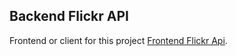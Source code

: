 ## Backend Flickr API

Frontend or client for this project [Frontend Flickr Api](https://github.com/murprakoso/flickr-app-client).
